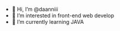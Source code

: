 - 👋 Hi, I’m @daanniii
- 👀 I’m interested in front-end web develop
- 🌱 I’m currently learning JAVA


<!---
daanniii/daanniii is a ✨ special ✨ repository because its `README.md` (this file) appears on your GitHub profile.
You can click the Preview link to take a look at your changes.
--->
